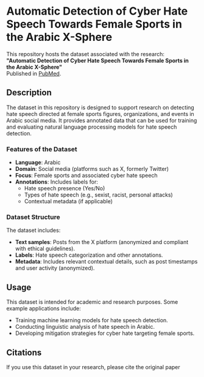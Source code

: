 # **Automatic Detection of Cyber Hate Speech Towards Female Sports in the Arabic X-Sphere**

This repository hosts the dataset associated with the research:  
**"Automatic Detection of Cyber Hate Speech Towards Female Sports in the Arabic X-Sphere"**  
Published in [PubMed](https://pubmed.ncbi.nlm.nih.gov/38983234/).

## **Description**

The dataset in this repository is designed to support research on detecting hate speech directed at female sports figures, organizations, and events in Arabic social media. It provides annotated data that can be used for training and evaluating natural language processing models for hate speech detection.

### **Features of the Dataset**
- **Language**: Arabic  
- **Domain**: Social media (platforms such as X, formerly Twitter)  
- **Focus**: Female sports and associated cyber hate speech  
- **Annotations**: Includes labels for:
  - Hate speech presence (Yes/No)
  - Types of hate speech (e.g., sexist, racist, personal attacks)
  - Contextual metadata (if applicable)

### **Dataset Structure**
The dataset includes:
- **Text samples**: Posts from the X platform (anonymized and compliant with ethical guidelines).  
- **Labels**: Hate speech categorization and other annotations.  
- **Metadata**: Includes relevant contextual details, such as post timestamps and user activity (anonymized).

## **Usage**

This dataset is intended for academic and research purposes. Some example applications include:
- Training machine learning models for hate speech detection.
- Conducting linguistic analysis of hate speech in Arabic.
- Developing mitigation strategies for cyber hate targeting female sports.

## **Citations**

If you use this dataset in your research, please cite the original paper
